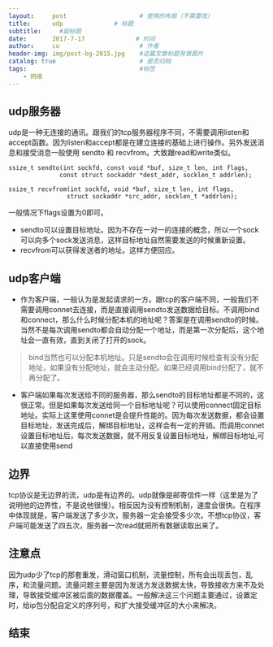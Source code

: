 ```yaml
---
layout:     post                    # 使用的布局（不需要改）
title:      udp              # 标题 
subtitle:     #副标题
date:       2017-7-17              # 时间
author:     co                      # 作者
header-img: img/post-bg-2015.jpg    #这篇文章标题背景图片
catalog: true                       # 是否归档
tags:                               #标签
    - 网络
---
```


## udp服务器
udp是一种无连接的通讯。跟我们的tcp服务器程序不同，不需要调用listen和accept函数。因为listen和accept都是在建立连接的基础上进行操作。另外发送消息和接受消息一般使用 sendto 和 recvfrom。大致跟read和write类似。
```
ssize_t sendto(int sockfd, const void *buf, size_t len, int flags,
              const struct sockaddr *dest_addr, socklen_t addrlen);

ssize_t recvfrom(int sockfd, void *buf, size_t len, int flags,
                struct sockaddr *src_addr, socklen_t *addrlen);
```
一般情况下flags设置为0即可。
- sendto可以设置目标地址。因为不存在一对一的连接的概念，所以一个sock可以向多个sock发送消息，这样目标地址自然需要发送的时候重新设置。
- recvfrom可以获得发送者的地址。这样方便回应。

## udp客户端
- 作为客户端，一般认为是发起请求的一方。跟tcp的客户端不同，一般我们不需要调用connet去连接，而是直接调用sendto发送数据给目标。不调用bind和connect，那么什么时候分配本机的地址呢？答案是在调用sendto的时候。当然不是每次调用sendto都会自动分配一个地址，而是第一次分配后，这个地址会一直有效，直到关闭了打开的sock。

> bind当然也可以分配本机地址。只是sendto会在调用时候检查有没有分配地址，如果没有分配地址，就会主动分配。如果已经调用bind分配了，就不再分配了。

- 客户端如果每次发送给不同的服务器，那么sendto的目标地址都是不同的，这很正常。但是如果每次发送给同一个目标地址呢？可以使用connect固定目标地址。实际上这里使用connet是会提升性能的。因为每次发送数据，都会设置目标地址，发送完成后，解绑目标地址，这样会有一定的开销。而调用connet设置目标地址后，每次发送数据，就不用反复设置目标地址，解绑目标地址,可以直接使用send

## 边界
tcp协议是无边界的流，udp是有边界的。udp就像是邮寄信件一样（这里是为了说明他的边界性，不是说他很慢）。相反因为没有控制机制，速度会很快。在程序中体现就是，客户端发送了多少次，服务器一定会接受多少次。不想tcp协议，客户端可能发送了四五次，服务器一次read就把所有数据读取出来了。
## 注意点
因为udp少了tcp的那套重发，滑动窗口机制，流量控制，所有会出现丢包，乱序，和流量问题。流量问题主要是因为发送方发送数据太快，导致接收方来不及处理，导致接受缓冲区被后面的数据覆盖。一般解决这三个问题主要通过，设置定时，给ip包分配自定义的序列号，和扩大接受缓冲区的大小来解决。

## 结束